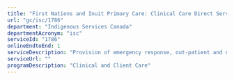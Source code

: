 ```yaml
---
title: "First Nations and Inuit Primary Care: Clinical Care Direct Service Delivery"
url: "gc/isc/1786"
department: "Indigenous Services Canada"
departmentAcronym: "isc"
serviceId: "1786"
onlineEndtoEnd: 1
serviceDescription: "Provision of emergency response, out-patient and non-urgent services, coordination and case management, community outreach and education, health record keeping, and pharmacy services  Also includes hospital services in 2 communities."
serviceUrl: ""
programDescription: "Clinical and Client Care"
---
```

